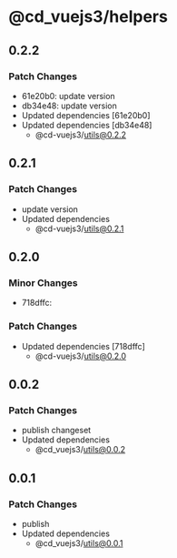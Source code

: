 # @cd_vuejs3/helpers

## 0.2.2

### Patch Changes

- 61e20b0: update version
- db34e48: update version
- Updated dependencies [61e20b0]
- Updated dependencies [db34e48]
  - @cd-vuejs3/utils@0.2.2

## 0.2.1

### Patch Changes

- update version
- Updated dependencies
  - @cd-vuejs3/utils@0.2.1

## 0.2.0

### Minor Changes

- 718dffc:

### Patch Changes

- Updated dependencies [718dffc]
  - @cd-vuejs3/utils@0.2.0

## 0.0.2

### Patch Changes

- publish changeset
- Updated dependencies
  - @cd_vuejs3/utils@0.0.2

## 0.0.1

### Patch Changes

- publish
- Updated dependencies
  - @cd_vuejs3/utils@0.0.1
